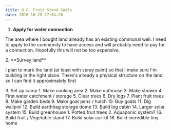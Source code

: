 ```yaml
---
title: O.G. Fruit Stand Goals
date: 2016-10-25 17:04:20
---
```


1. **Apply for water connection**
<p>The area where I bought land already has an existing communal well.  I need to apply to the community to have access and will probably need to pay for a connection.  Hopefully this will not be too expensive.</p>
2. **Survey land**
<p>I plan to mark the land (at least with spray paint) so that I make sure I'm building in the right place.  There's already a physical structure on the land, so I can find it approximately first</p>
3. Set up camp
  1. Make cooking area
  2. Make outhouse
  3. Make shower
4. First water catchment / storage
5. Clear trees
6. Dry logs
7. Plant fruit trees
8. Make garden beds
9. Make goat pens / hutch
10. Buy goats
11. Dig walipini
12. Build earthbag storage dome
13. Build log cabin
14. Larger solar system
15. Build greenhouse
  1. Potted fruit trees
  2. Aquaponic system?
16. Build fruit / Vegetable stand
17. Build solar car kit
18. Build incredible tiny home
